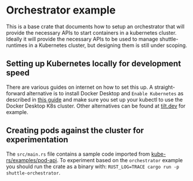 # Orchestrator example

This is a base crate that documents how to setup an orchestrator that will
provide the necessary APIs to start containers in a kubernetes cluster. Ideally
it will provide the necessary APIs to be used to manage shuttle-runtimes in a
Kubernetes cluster, but designing them is still under scoping.

## Setting up Kubernetes locally for development speed

There are various guides on internet on how to set this up. A straight-forward
alternative is to install Docker Desktop and `Enable Kubernetes` as described in
[this guide](https://docs.docker.com/desktop/kubernetes/) and make sure you set up
your kubectl to use the Docker Desktop K8s cluster. Other alternatives can be found
at [tilt.dev](https://docs.tilt.dev/choosing_clusters.html) for example.

## Creating pods against the cluster for experimentation

The `src/main.rs` file contains a sample code imported from [kube-rs/examples/pod-api](https://github.com/kube-rs/kube/blob/main/examples/pod_api.rs). To experiment based on the `orchestrator` example you should run the crate
as a binary with: `RUST_LOG=TRACE cargo run -p shuttle-orchestrator`.
